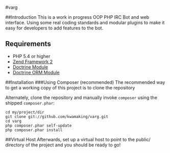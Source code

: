 #varg

##Introduction
This is a work in progress OOP PHP IRC Bot and web interface.  Using some real coding standards and modular plugins to make it easy for developers to add features to the bot.

## Requirements
 - PHP 5.4 or higher
 - [Zend Framework 2](http://www.github.com/zendframework/zf2)
 - [Doctrine Module](https://www.github.com/doctrine/DoctrineModule)
 - [Doctrine ORM Module](https://github.com/doctrine/DoctrineModule)

##Installation
###Using Composer (recommended)
The recommended way to get a working copy of this project is to clone the repository

Alternately, clone the repository and manually invoke `composer` using the shipped
`composer.phar`:
```shell
cd my/project/dir
git clone git://github.com/kwamaking/varg.git
cd varg
php composer.phar self-update
php composer.phar install
```
##Virtual Host
Afterwards, set up a virtual host to point to the public/ directory of the
project and you should be ready to go!

